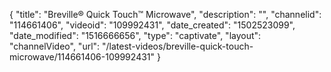 {
    "title": "Breville&reg; Quick Touch&trade; Microwave",
    "description": "",
    "channelid": "114661406",
    "videoid": "109992431",
    "date_created": "1502523099",
    "date_modified": "1516666656",
    "type": "captivate",
    "layout": "channelVideo",
    "url": "\/latest-videos\/breville-quick-touch-microwave\/114661406-109992431"
}